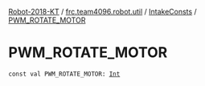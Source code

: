 [Robot-2018-KT](../../index.md) / [frc.team4096.robot.util](../index.md) / [IntakeConsts](index.md) / [PWM_ROTATE_MOTOR](./-p-w-m_-r-o-t-a-t-e_-m-o-t-o-r.md)

# PWM_ROTATE_MOTOR

`const val PWM_ROTATE_MOTOR: `[`Int`](https://kotlinlang.org/api/latest/jvm/stdlib/kotlin/-int/index.html)